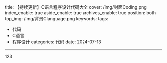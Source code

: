 title: 【持续更新】C语言程序设计代码大全
cover: /img/封面Coding.png
index_enable: true
aside_enable: true
archives_enable: true
position: both
top_img: /img/背景Clanguage.png
keywords: 
tags:
 - 代码
 - C语言
 - 程序设计
categories: 代码
date: 2024-07-13
---
123